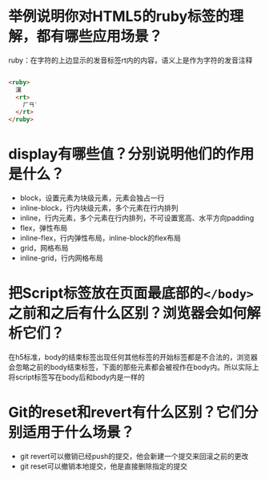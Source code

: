 # 举例说明你对HTML5的ruby标签的理解，都有哪些应用场景？

ruby：在字符的上边显示的发音标签rt内的内容，语义上是作为字符的发音注释

```html

<ruby>
  漢
  <rt>
    ㄏㄢˋ
  </rt>
</ruby>
```

# display有哪些值？分别说明他们的作用是什么？

- block，设置元素为块级元素，元素会独占一行
- inline-block，行内块级元素，多个元素在行内排列
- inline，行内元素，多个元素在行内排列，不可设置宽高、水平方向padding
- flex，弹性布局
- inline-flex，行内弹性布局，inline-block的flex布局
- grid，网格布局
- inline-grid，行内网格布局

# 把Script标签放在页面最底部的`</body>`之前和之后有什么区别？浏览器会如何解析它们？

在h5标准，body的结束标签出现任何其他标签的开始标签都是不合法的，浏览器会忽略之前的body结束标签，下面的那些元素都会被视作在body内。所以实际上将script标签写在body后和body内是一样的

# Git的reset和revert有什么区别？它们分别适用于什么场景？

- git revert可以撤销已经push的提交，他会新建一个提交来回滚之前的更改
- git reset可以撤销本地提交，他是直接删除指定的提交
